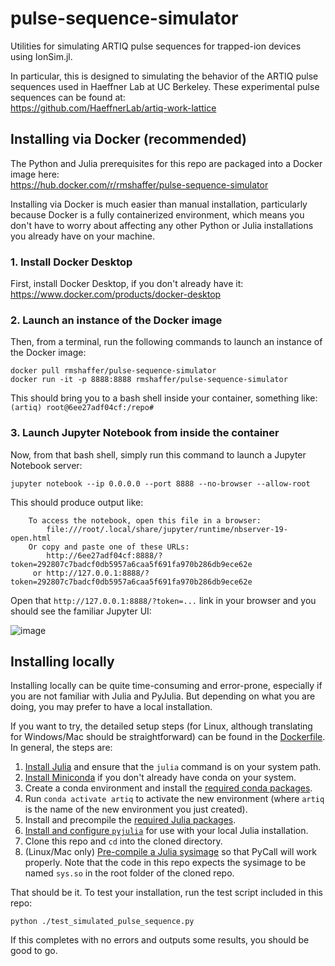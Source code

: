 # pulse-sequence-simulator
Utilities for simulating ARTIQ pulse sequences for trapped-ion devices using IonSim.jl.

In particular, this is designed to simulating the behavior of the ARTIQ pulse sequences used in Haeffner Lab at UC Berkeley. These experimental pulse sequences can be found at:  
https://github.com/HaeffnerLab/artiq-work-lattice

## Installing via Docker (recommended)

The Python and Julia prerequisites for this repo are packaged into a Docker image here:  
https://hub.docker.com/r/rmshaffer/pulse-sequence-simulator

Installing via Docker is much easier than manual installation, particularly because Docker is a fully containerized environment, which means you don't have to worry about affecting any other Python or Julia installations you already have on your machine.

### 1. Install Docker Desktop
First, install Docker Desktop, if you don't already have it:
https://www.docker.com/products/docker-desktop

### 2. Launch an instance of the Docker image
Then, from a terminal, run the following commands to launch an instance of the Docker image:
```
docker pull rmshaffer/pulse-sequence-simulator
docker run -it -p 8888:8888 rmshaffer/pulse-sequence-simulator
```

This should bring you to a bash shell inside your container, something like:  
`(artiq) root@6ee27adf04cf:/repo#`

### 3. Launch Jupyter Notebook from inside the container
Now, from that bash shell, simply run this command to launch a Jupyter Notebook server:
```
jupyter notebook --ip 0.0.0.0 --port 8888 --no-browser --allow-root
```

This should produce output like:
```
    To access the notebook, open this file in a browser:
        file:///root/.local/share/jupyter/runtime/nbserver-19-open.html
    Or copy and paste one of these URLs:
        http://6ee27adf04cf:8888/?token=292807c7badcf0db5957a6caa5f691fa970b286db9ece62e
     or http://127.0.0.1:8888/?token=292807c7badcf0db5957a6caa5f691fa970b286db9ece62e
```

Open that `http://127.0.0.1:8888/?token=...` link in your browser and you should see the familiar Jupyter UI:

![image](https://user-images.githubusercontent.com/3620100/130338466-a4d2fcff-5fb3-421b-a2b0-a93bbf887946.png)

## Installing locally

Installing locally can be quite time-consuming and error-prone, especially if you are not familiar with Julia and PyJulia. But depending on what you are doing, you may prefer to have a local installation.

If you want to try, the detailed setup steps (for Linux, although translating for Windows/Mac should be straightforward) can be found in the [Dockerfile](./Dockerfile). In general, the steps are:
1. [Install Julia](https://julialang.org/downloads/) and ensure that the `julia` command is on your system path.
2. [Install Miniconda](https://docs.conda.io/en/latest/miniconda.html) if you don't already have conda on your system.
3. Create a conda environment and install the [required conda packages](https://github.com/rmshaffer/pulse-sequence-simulator/blob/d572d61b869c4d31da48753d229fb3be4ffa7caf/Dockerfile#L14-L17).
4. Run `conda activate artiq` to activate the new environment (where `artiq` is the name of the new environment you just created).
5. Install and precompile the [required Julia packages](https://github.com/rmshaffer/pulse-sequence-simulator/blob/d572d61b869c4d31da48753d229fb3be4ffa7caf/Dockerfile#L27-L45).
6. [Install and configure `pyjulia`](https://github.com/rmshaffer/pulse-sequence-simulator/blob/d572d61b869c4d31da48753d229fb3be4ffa7caf/Dockerfile#L47-L49) for use with your local Julia installation.
7. Clone this repo and `cd` into the cloned directory.
8. (Linux/Mac only) [Pre-compile a Julia sysimage](https://github.com/rmshaffer/pulse-sequence-simulator/blob/d572d61b869c4d31da48753d229fb3be4ffa7caf/Dockerfile#L55-L56) so that PyCall will work properly. Note that the code in this repo expects the sysimage to be named `sys.so` in the root folder of the cloned repo.

That should be it. To test your installation, run the test script included in this repo:
```
python ./test_simulated_pulse_sequence.py
```
If this completes with no errors and outputs some results, you should be good to go.
